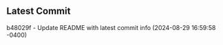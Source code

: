 
## Latest Commit
b48029f - Update README with latest commit info (2024-08-29 16:59:58 -0400) <Yunxi-Zhou>
